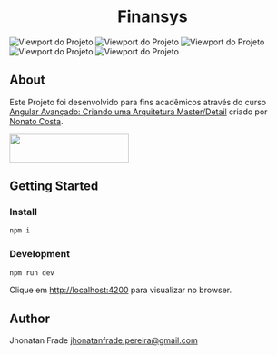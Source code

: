 <p align="center">
  <h1 align="center">
    Finansys
  </h1>
</p>

![Viewport do Projeto][viewport1]
![Viewport do Projeto][viewport2]
![Viewport do Projeto][viewport3]
![Viewport do Projeto][viewport4]
![Viewport do Projeto][viewport5]

## About
Este Projeto foi desenvolvido para fins acadêmicos através do curso [Angular Avançado: Criando uma Arquitetura Master/Detail](https://www.udemy.com/course/angular-avancado/) criado por [Nonato Costa](https://www.udemy.com/user/costa-nonato/).

<a href="https://pt-br.reactjs.org/"><img src="https://img2.gratispng.com/20180806/giz/kisspng-logo-angularjs-computer-icons-font-angular-make-it-5b6868285d8ac7.5993652215335690643832.jpg" height="50px" width="210px"></a>

## Getting Started

### Install
```sh
npm i
```

### Development
```sh
npm run dev
```

Clique em [http://localhost:4200](http://localhost:4200) para visualizar no browser.

## Author

Jhonatan Frade <jhonatanfrade.pereira@gmail.com>

[viewport1]: https://github.com/Jhonatan-Pereira/angular_finansys/blob/master/assets/viewport1.png?raw=true "Viewport 1"
[viewport2]: https://github.com/Jhonatan-Pereira/angular_finansys/blob/master/assets/viewport2.png?raw=true "Viewport 2"
[viewport3]: https://github.com/Jhonatan-Pereira/angular_finansys/blob/master/assets/viewport3.png?raw=true "Viewport 3"
[viewport4]: https://github.com/Jhonatan-Pereira/angular_finansys/blob/master/assets/viewport4.png?raw=true "Viewport 4"
[viewport5]: https://github.com/Jhonatan-Pereira/angular_finansys/blob/master/assets/viewport5.png?raw=true "Viewport 5"
